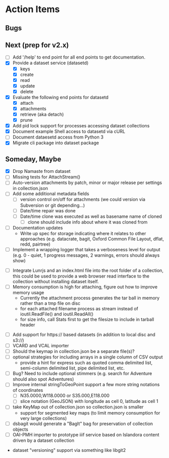 
Action Items
============

Bugs
----

Next (prep for v2.x)
--------------------

- [ ] Add '/help' to end point for all end points to get documentation.
- [x] Provide a dataset service (datasetd)
    - [x] keys
    - [x] create
    - [x] read
    - [x] update
    - [x] delete
- [x] Evaluate the following end points for datasetd
    - [x] attach
    - [x] attachments
    - [x] retrieve (aka detach)
    - [x] prune
- [x] Add pid lock support for processes accessing dataset collections
- [x] Document example Shell access to datasetd via cURL
- [ ] Document dataesetd access from Python 3
- [x] Migrate cli package into dataset package

Someday, Maybe
--------------

- [x] Drop Namaste from dataset
- [ ] Missing tests for AttachStream()
- [ ] Auto-version attachments by patch, minor or major release per settings in collection.json
- [ ] Add some additional metadata fields
    - [ ] version control on/off for attachments (we could version via Subversion or git depending...)
    - [ ] Date/time repair was done
    - [ ] Date/time clone was executed as well as basename name of cloned
        - [ ] clone should include info about where it was cloned from
- [ ] Documentation updates
    - Write up spec for storage indicating where it relates to other approaches (e.g. datacrate, bagit, Oxford Common File Layout, dflat, redd, pairtree)
- [ ] Implement a wrapping logger that takes a verboseness level for output (e.g. 0 - quiet, 1 progress messages, 2 warnings, errors should always show)
+ [ ] Integrate Lunrjs and an index.html file into the root folder of a collection, this could be used to provide a web browser read interface to the collection without installing dataset itself.
+ [ ] Memory consumption is high for attaching, figure out how to improve memory usage
    - Currently the attachment process generates the tar ball in memory rather than a tmp file on disc
    - for each attached filename process as stream instead of ioutil.ReadFile() and ioutil.ReadAll()
    - for size info, call Stats first to get the filesize to include in tarball header
- [ ] Add support for https:// based datasets (in addition to local disc and s3://)
- [ ] VCARD and VCAL importer
- [ ] Should the keymap in collection.json be a separate file(s)?
- [ ] optional strategies for including arrays in a single column of CSV output
    - provide a hint for   express such as quoted comma delimited list, semi-column delimited list, pipe delimited list, etc.
- [ ] Bug? Need to include optional stimmers (e.g. search for Adventure should also spot Adventures)
- [ ] Improve internal stringToGeoPoint support a few more string notations of coordinates
    - [ ] N35.0000,W118.0000 or S35.000,E118.000
    - [ ] slice notation (GeoJSON) with longitude as cell 0, latitude as cell 1
- [ ] take KeyMap out of collection.json so collection.json is smaller
    - support for segmented key maps (to limit memory consumption for very large collections)
- [ ] dsbagit would generate a "BagIt" bag for preservation of collection objects
- [ ] OAI-PMH importer to prototype iiif service based on Islandora content driven by a dataset collection
- dataset "versioning" support via something like libgit2


